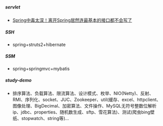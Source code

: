 ##### servlet

- [Spring中毒太深！离开Spring居然连最基本的接口都不会写了](https://mp.weixin.qq.com/s/u9Dhl8vh5DVnOnTSNK7Ckg)


##### SSH

- spring+struts2+hibernate

##### SSM

- spring+springmvc+mybatis

##### study-demo

- 排序算法、负载算法、限流算法、设计模式、枚举、NIO(Netty)、反射、RMI、序列化、socket、JUC、Zookeeper、util(缓存、excel、httpclient、图像处理、BigDecimal、加密算法、文件操作、MySQL无符号整数位解析ip、jdbc、properties、随机数生成、sftp、雪花算法)、测试(爬虫bing壁纸、stopwatch、string等)...
